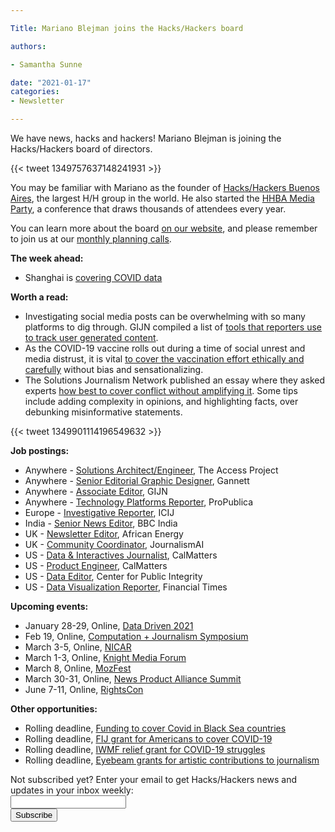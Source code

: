 ```yaml
---

Title: Mariano Blejman joins the Hacks/Hackers board

authors: 

- Samantha Sunne

date: "2021-01-17" 
categories: 
- Newsletter

---
```


We have news, hacks and hackers! Mariano Blejman is joining the Hacks/Hackers board of directors.

{{< tweet 1349757637148241931 >}}

You may be familiar with Mariano as the founder of [Hacks/Hackers Buenos Aires](https://www.meetup.com/HacksHackersBA/), the largest H/H group in the world. He also started the [HHBA Media Party](https://www.mediaparty.info/), a conference that draws thousands of attendees every year.

You can learn more about the board [on our website](https://www.hackshackers.com/about/organizers/), and please remember to join us at our [monthly planning calls](https://www.hackshackers.com/resources/global-open-call/).

**The week ahead:**



*   Shanghai is [covering COVID data](https://www.meetup.com/hacks-hackers-shanghai/events/275459947/)

**Worth a read:**



*   Investigating social media posts can be overwhelming with so many platforms to dig through. GIJN compiled a list of [tools that reporters use to track user generated content](https://gijn.org/2021/01/11/gijn-toolbox-crowdtangle-echosec-and-searching-social-media/).
*   As the COVID-19 vaccine rolls out during a time of social unrest and media distrust, it is vital [to cover the vaccination effort ethically and carefully](https://www.poynter.org/ethics-trust/2021/the-media-needs-to-get-the-vaccination-story-right/) without bias and sensationalizing. 
*   The Solutions Journalism Network published an essay where they asked experts [how best to cover conflict without amplifying it](https://thewholestory.solutionsjournalism.org/complicating-the-narratives-b91ea06ddf63). Some tips include adding complexity in opinions, and highlighting facts, over debunking misinformative statements.

{{< tweet 1349901114196549632 >}}

**Job postings:**



*   Anywhere - [Solutions Architect/Engineer](https://www.journalismjobs.com/1662937-solutions-architectengineer-for-subscription-inclusiveness-initiative-), The Access Project
*   Anywhere - [Senior Editorial Graphic Designer](https://us59.dayforcehcm.com/CandidatePortal/en-US/gannett/Posting/View/35131), Gannett
*   Anywhere - [Associate Editor](https://gijn.org/work-with-us/job-opening-associate-editor/), GIJN
*   Anywhere - [Technology Platforms Reporter](https://talkingbiznews.com/biz-news-help-wanted/propublica-seeks-a-technology-platforms-reporter/), ProPublica
*   Europe - [Investigative Reporter](https://www.icij.org/about/work-with-us/), ICIJ
*   India - [Senior News Editor](https://careerssearch.bbc.co.uk/jobs/job/Senior-News-Editor-BBC-India/51599), BBC India
*   UK - [Newsletter Editor](journalism.co.uk/media-jobs/newsletter-editor/s75/a787173/), African Energy
*   UK - [Community Coordinator](https://docs.google.com/document/d/1BFd8JJd0JMgSFfO0q6A1e-HUKob4pyMFiOFh48kWt20/edit), JournalismAI
*   US - [Data & Interactives Journalist](https://calmatters.org/about/jobs/data-interactives-journalist/), CalMatters
*   US - [Product Engineer](https://calmatters.org/about/jobs/product-engineer/), CalMatters
*   US - [Data Editor](https://recruiting.paylocity.com/Recruiting/Jobs/Details/388984), Center for Public Integrity
*   US - [Data Visualization Reporter](https://www.ire.org/job-center/data-visualization-reporter/), Financial Times

**Upcoming events:**



*   January 28-29, Online, [Data Driven 2021](http://humberstorylab.ca/events/data-driven-2021/)
*   Feb 19, Online, [Computation + Journalism Symposium](https://cj2020.northeastern.edu/)
*   March 3-5, Online, [NICAR](https://www.ire.org/training/conferences/)
*   March 1-3, Online, [Knight Media Forum](https://mailchi.mp/knightfoundation/news-and-updates-from-knight-foundation-911zm2i9qe-848606?e=803088a103)
*   March 8, Online, [MozFest](https://www.mozillafestival.org/en/)
*   March 30-31, Online, [News Product Alliance Summit](https://newsproduct.org/)
*   June 7-11, Online, [RightsCon](https://www.rightscon.org)

**Other opportunities:**



*   Rolling deadline, [Funding to cover Covid in Black Sea countries](https://www.gmfus.org/program/black-sea-trust-regional-cooperation)
*   Rolling deadline, [FIJ grant for Americans to cover COVID-19](https://investigate.submittable.com/submit/163797/coronavirus-rolling-grant-for-u-s-freelancers)
*   Rolling deadline, [IWMF relief grant for COVID-19 struggles](https://iwmf.submittable.com/submit/41e7f7ce-db40-4ff6-873f-e24450e27497/journalism-relief-fund-english)
*   Rolling deadline, [Eyebeam grants for artistic contributions to journalism](https://www.eyebeam.org/eyebeam-center-for-the-future-of-journalism/)

<div id="mc_embed_signup"><form id="mc-embedded-subscribe-form" class="validate" action="//hackshackers.us1.list-manage.com/subscribe/post?u=c56f2e53d5ed6ef87f8aaa75c&amp;id=fb2bc6f10b" method="post" name="mc-embedded-subscribe-form" novalidate="" target="_blank">

<div id="mc_embed_signup_scroll">

<div class="mc-field-group"><label for="mce-EMAIL">Not subscribed yet? Enter your email to get Hacks/Hackers news and updates in your inbox weekly:  </label></div>

<div class="mc-field-group"><input id="mce-EMAIL" class="required email" name="EMAIL" type="email" value="" /></div>

<!-- real people should not fill this in and expect good things - do not remove this or risk form bot signups-->

<div style="position: absolute; left: -5000px;"><input tabindex="-1" name="b_c56f2e53d5ed6ef87f8aaa75c_fb2bc6f10b" type="text" value="" /></div>

<div class="clear"><input id="mc-embedded-subscribe" class="button" name="subscribe" type="submit" value="Subscribe" /></div>

</div>

</form></div>

<!--End mc_embed_signup-->

<meta name="twitter:card" content="summary">

<meta name="twitter:image:src" content="https://hackshackers.com/content-images/about/hackshackers_logomark.png">
